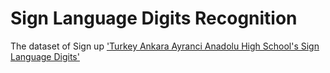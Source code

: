 # Sign Language Digits Recognition
The dataset of Sign up ['Turkey Ankara Ayranci Anadolu High School's Sign
Language Digits'](https://github.com/ardamavi/Sign-Language-Digits-Dataset)
